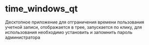 # time_windows_qt
Десктопное приложение для отграничения времени пользования учетной записи, отображается в трее, запускается по клику, для использования необходимо установить и запомнить пароль администратора
